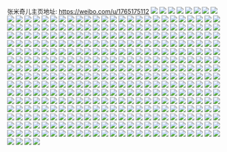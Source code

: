 张米奇儿主页地址: https://weibo.com/u/1765175112 
![](https://wx4.sinaimg.cn/mw2000/69366f48ly1h91pqea2tkj20rm0rmq9g.jpg) 
![](https://wx4.sinaimg.cn/mw2000/69366f48ly1h90rozd44dj23402c0hdu.jpg) 
![](https://wx4.sinaimg.cn/mw2000/69366f48ly1h90roy960tj21o023bqv5.jpg) 
![](https://wx4.sinaimg.cn/mw2000/69366f48ly1h90roto26lj23402c07wi.jpg) 
![](https://wx4.sinaimg.cn/mw2000/69366f48ly1h90rowfw4aj21o0280hdt.jpg) 
![](https://wx4.sinaimg.cn/mw2000/69366f48ly1h90roylne0j20zk0zkgrr.jpg) 
![](https://wx4.sinaimg.cn/mw2000/69366f48ly1h90rov8c2aj21nw25gnpd.jpg) 
![](https://wx4.sinaimg.cn/mw2000/69366f48ly1h8tou6d4boj20tw0twgt5.jpg) 
![](https://wx4.sinaimg.cn/mw2000/69366f48ly1h8tou6nb86j20u01hctkf.jpg) 
![](https://wx4.sinaimg.cn/mw2000/69366f48ly1h8toui6ajrj20u0140n3v.jpg) 
![](https://wx4.sinaimg.cn/mw2000/69366f48ly1h8o3of86jdj20u010y469.jpg) 
![](https://wx4.sinaimg.cn/mw2000/69366f48ly1h8o3oeswmvj21ml1xmu0x.jpg) 
![](https://wx4.sinaimg.cn/mw2000/69366f48ly1h8o3ofj2yxj20u014045d.jpg) 
![](https://wx4.sinaimg.cn/mw2000/69366f48ly1h8o3oc0ixdj22c03407wi.jpg) 
![](https://wx4.sinaimg.cn/mw2000/69366f48ly1h8o3ohgztzj21ml1pf1k4.jpg) 
![](https://wx4.sinaimg.cn/mw2000/69366f48ly1h8o3oaizaxj22c0340b2a.jpg) 
![](https://wx4.sinaimg.cn/mw2000/69366f48ly1h8mnohlifvj20q506xq4b.jpg) 
![](https://wx4.sinaimg.cn/mw2000/69366f48ly1h8mnohaikyj21o02801kx.jpg) 
![](https://wx4.sinaimg.cn/mw2000/69366f48ly1h8mnoi6prwj22c03404qp.jpg) 
![](https://wx4.sinaimg.cn/mw2000/69366f48ly1h8mmeszflij21o0243qv5.jpg) 
![](https://wx4.sinaimg.cn/mw2000/69366f48ly1h8mmewe58wj23402c0kjl.jpg) 
![](https://wx4.sinaimg.cn/mw2000/69366f48ly1h8mmeyhn16j21o0280hdt.jpg) 
![](https://wx4.sinaimg.cn/mw2000/69366f48ly1h8mmevnsl7j21lt25mqv5.jpg) 
![](https://wx4.sinaimg.cn/mw2000/69366f48ly1h8mmf50d60j21o0280b29.jpg) 
![](https://wx4.sinaimg.cn/mw2000/69366f48ly1h8mmepdnjmj21o0280npd.jpg) 
![](https://wx4.sinaimg.cn/mw2000/69366f48ly1h8mmf37pooj21o0215kjl.jpg) 
![](https://wx4.sinaimg.cn/mw2000/69366f48ly1h8mmf1b9fij22c02ob7wh.jpg) 
![](https://wx4.sinaimg.cn/mw2000/69366f48ly1h8mmf0hcesj21o028cnpd.jpg) 
![](https://wx4.sinaimg.cn/mw2000/69366f48ly1h8m16v7tczj21o01tvhdt.jpg) 
![](https://wx4.sinaimg.cn/mw2000/69366f48ly1h8m1701lynj22c02xvu0z.jpg) 
![](https://wx4.sinaimg.cn/mw2000/69366f48ly1h8m16ybbsgj21o01uhhdt.jpg) 
![](https://wx4.sinaimg.cn/mw2000/69366f48ly1h8m177cy21j22c02yd4qq.jpg) 
![](https://wx4.sinaimg.cn/mw2000/69366f48ly1h8m174kpwkj22131o07wi.jpg) 
![](https://wx4.sinaimg.cn/mw2000/69366f48ly1h8m176es7bj22c02zd4qs.jpg) 
![](https://wx4.sinaimg.cn/mw2000/69366f48ly1h8m171i6b6j22c03404qq.jpg) 
![](https://wx4.sinaimg.cn/mw2000/69366f48ly1h8m17886yhj20zk1jyk3k.jpg) 
![](https://wx4.sinaimg.cn/mw2000/69366f48ly1h8m16sdeuvj22c03407wk.jpg) 
![](https://wx4.sinaimg.cn/mw2000/69366f48ly1h83x6u60icj20u01hcwjr.jpg) 
![](https://wx4.sinaimg.cn/mw2000/69366f48ly1h83x6uf1mjj20u01hcgs4.jpg) 
![](https://wx4.sinaimg.cn/mw2000/69366f48ly1h7y0wq3nwvj21o01xxu0y.jpg) 
![](https://wx4.sinaimg.cn/mw2000/69366f48ly1h7y0wqknqgj20h10u9jw2.jpg) 
![](https://wx4.sinaimg.cn/mw2000/69366f48ly1h7y0wrdyhwj222u2ekqv5.jpg) 
![](https://wx4.sinaimg.cn/mw2000/69366f48ly1h7uhzrbl1uj21o01yjkjl.jpg) 
![](https://wx4.sinaimg.cn/mw2000/69366f48ly1h7ua74hgmbj21o01yunpd.jpg) 
![](https://wx4.sinaimg.cn/mw2000/69366f48ly1h7ua6zve99j20u01hcn1p.jpg) 
![](https://wx4.sinaimg.cn/mw2000/69366f48ly1h7ua769qc0j22c03404qq.jpg) 
![](https://wx4.sinaimg.cn/mw2000/69366f48ly1h7ta59mycij20qg1b0dju.jpg) 
![](https://wx4.sinaimg.cn/mw2000/69366f48ly1h7ta59e3ktj21hc0u0q9b.jpg) 
![](https://wx4.sinaimg.cn/mw2000/69366f48ly1h7ta5bu6bdj22c02tenpe.jpg) 
![](https://wx4.sinaimg.cn/mw2000/69366f48ly1h7nmsdnk9hj21o0280kjl.jpg) 
![](https://wx4.sinaimg.cn/mw2000/69366f48ly1h7nmsfbi5hj21o0280kjl.jpg) 
![](https://wx4.sinaimg.cn/mw2000/69366f48ly1h7nmsbkhvjj21o0280qv5.jpg) 
![](https://wx4.sinaimg.cn/mw2000/69366f48ly1h7nmshzqstj21o0280kjl.jpg) 
![](https://wx4.sinaimg.cn/mw2000/69366f48ly1h7l99f5b38j23402c0b2b.jpg) 
![](https://wx4.sinaimg.cn/mw2000/69366f48ly1h7kxiim2qgj20u01hctdr.jpg) 
![](https://wx4.sinaimg.cn/mw2000/69366f48ly1h7kxiiyd06j20sp1f2ajp.jpg) 
![](https://wx4.sinaimg.cn/mw2000/69366f48ly1h7kxiwyioej20tz1ezgru.jpg) 
![](https://wx4.sinaimg.cn/mw2000/69366f48ly1h7ia5qkuskj22d92ksqv6.jpg) 
![](https://wx4.sinaimg.cn/mw2000/69366f48ly1h7ia8pl83fj20wi1yc4jh.jpg) 
![](https://wx4.sinaimg.cn/mw2000/69366f48ly1h7ia8qg6r1j22c0340hdu.jpg) 
![](https://wx4.sinaimg.cn/mw2000/69366f48ly1h7hpvgisguj22c03401kz.jpg) 
![](https://wx4.sinaimg.cn/mw2000/69366f48ly1h7hpveh8oyj21mh1va1ky.jpg) 
![](https://wx4.sinaimg.cn/mw2000/69366f48ly1h7hpvif8xej22c02p5qv6.jpg) 
![](https://wx4.sinaimg.cn/mw2000/69366f48ly1h7hpvckelgj22c0340qv7.jpg) 
![](https://wx4.sinaimg.cn/mw2000/69366f48ly1h7hpvjhjbij22c0340u0y.jpg) 
![](https://wx4.sinaimg.cn/mw2000/69366f48ly1h7hpvky9v8j22c0340u0y.jpg) 
![](https://wx4.sinaimg.cn/mw2000/69366f48ly1h7fv0sbw3gj22c03407wi.jpg) 
![](https://wx4.sinaimg.cn/mw2000/69366f48ly1h7bbpskl5ej21ks1yhgox.jpg) 
![](https://wx4.sinaimg.cn/mw2000/69366f48ly1h7bbpnc2bsj22c0340kjm.jpg) 
![](https://wx4.sinaimg.cn/mw2000/69366f48ly1h7bbppdvq6j226k2srhdu.jpg) 
![](https://wx4.sinaimg.cn/mw2000/69366f48ly1h7bbptges7j20t1184abr.jpg) 
![](https://wx4.sinaimg.cn/mw2000/69366f48ly1h7828c7yumj20qo0zktdr.jpg) 
![](https://wx4.sinaimg.cn/mw2000/69366f48ly1h72vtbg123j22c0340kjl.jpg) 
![](https://wx4.sinaimg.cn/mw2000/69366f48ly1h72vt75pm0j23402c0qv6.jpg) 
![](https://wx4.sinaimg.cn/mw2000/69366f48ly1h72vtab1mqj23402c0x6q.jpg) 
![](https://wx4.sinaimg.cn/mw2000/69366f48ly1h72vt91ud6j23402c0b2b.jpg) 
![](https://wx4.sinaimg.cn/mw2000/69366f48ly1h72vtcxittj22c0340e83.jpg) 
![](https://wx4.sinaimg.cn/mw2000/69366f48ly1h72vt6aix7j22801o0b29.jpg) 
![](https://wx4.sinaimg.cn/mw2000/69366f48ly1h71k46q2p2j21o02804qp.jpg) 
![](https://wx4.sinaimg.cn/mw2000/69366f48ly1h71k45s5u6j23402c0npe.jpg) 
![](https://wx4.sinaimg.cn/mw2000/69366f48ly1h71k421427j20u01hcdi5.jpg) 
![](https://wx4.sinaimg.cn/mw2000/69366f48ly1h71k449z02j22c0340qv6.jpg) 
![](https://wx4.sinaimg.cn/mw2000/69366f48ly1h71k485wzwj22c0340b2a.jpg) 
![](https://wx4.sinaimg.cn/mw2000/69366f48ly1h71k49th3wj23402c04qr.jpg) 
![](https://wx4.sinaimg.cn/mw2000/69366f48ly1h6ztfxpkw9j21o02800ut.jpg) 
![](https://wx4.sinaimg.cn/mw2000/69366f48ly1h6ztfv1g2oj22c0340b29.jpg) 
![](https://wx4.sinaimg.cn/mw2000/69366f48ly1h6ztfwuebzj20wi1yck4n.jpg) 
![](https://wx4.sinaimg.cn/mw2000/69366f48ly1h6u4vb3y6ij21o01ube51.jpg) 
![](https://wx4.sinaimg.cn/mw2000/69366f48ly1h6u4v2bw43j23402c0npe.jpg) 
![](https://wx4.sinaimg.cn/mw2000/69366f48ly1h6u4vehn9pj21o0280wvy.jpg) 
![](https://wx4.sinaimg.cn/mw2000/69366f48ly1h6u4v3fs8sj210m0yx0y7.jpg) 
![](https://wx4.sinaimg.cn/mw2000/69366f48ly1h6u4vgvotzj21l31x1kbs.jpg) 
![](https://wx4.sinaimg.cn/mw2000/69366f48ly1h6u4virxolj21o01xre0s.jpg) 
![](https://wx4.sinaimg.cn/mw2000/69366f48ly1h6u4v7fn2dj21o01x6kjm.jpg) 
![](https://wx4.sinaimg.cn/mw2000/69366f48ly1h6u4v52ngej22c0340k0h.jpg) 
![](https://wx4.sinaimg.cn/mw2000/69366f48ly1h6u4v2rz63j20u0140n0o.jpg) 
![](https://wx4.sinaimg.cn/mw2000/69366f48ly1h6q1w7ie65j21hc0u075r.jpg) 
![](https://wx4.sinaimg.cn/mw2000/69366f48ly1h6inbbdxu0j22bx2y4wz6.jpg) 
![](https://wx4.sinaimg.cn/mw2000/69366f48ly1h6inbf458xj22c0340x6p.jpg) 
![](https://wx4.sinaimg.cn/mw2000/69366f48ly1h6inbk8f5ij20zj1be425.jpg) 
![](https://wx4.sinaimg.cn/mw2000/69366f48ly1h6inbeaucvj20zj1benh2.jpg) 
![](https://wx4.sinaimg.cn/mw2000/69366f48ly1h6inbiz1bkj22c0340dw3.jpg) 
![](https://wx4.sinaimg.cn/mw2000/69366f48ly1h6inbdepoaj22c0340dqf.jpg) 
![](https://wx4.sinaimg.cn/mw2000/69366f48ly1h6inbjrctdj23402c01ky.jpg) 
![](https://wx4.sinaimg.cn/mw2000/69366f48ly1h6inbh0xwsj23402c01kz.jpg) 
![](https://wx4.sinaimg.cn/mw2000/69366f48ly1h6i3ssubj7j21o0280qap.jpg) 
![](https://wx4.sinaimg.cn/mw2000/69366f48ly1h6i3sug4wrj20wi1ycajs.jpg) 
![](https://wx4.sinaimg.cn/mw2000/69366f48ly1h6i3ss9zwhj20wi1yc0v8.jpg) 
![](https://wx4.sinaimg.cn/mw2000/69366f48ly1h6i3ss1bznj20wi0i9n08.jpg) 
![](https://wx4.sinaimg.cn/mw2000/69366f48ly1h6i3srffe5j22ri300e82.jpg) 
![](https://wx4.sinaimg.cn/mw2000/69366f48ly1h6i3srta8fj20bq08wgmd.jpg) 
![](https://wx4.sinaimg.cn/mw2000/69366f48ly1h6i3sv008ej20wi1yc0zr.jpg) 
![](https://wx4.sinaimg.cn/mw2000/69366f48ly1h6f3m9o7nuj21o0280afu.jpg) 
![](https://wx4.sinaimg.cn/mw2000/69366f48ly1h6f3mhgqerj22801o0tgb.jpg) 
![](https://wx4.sinaimg.cn/mw2000/69366f48ly1h6f3m8n9nlj20u00u0wfh.jpg) 
![](https://wx4.sinaimg.cn/mw2000/69366f48ly1h6bji9dcw1j21o027q7wh.jpg) 
![](https://wx4.sinaimg.cn/mw2000/69366f48ly1h6bjijrr3mj22c0340npe.jpg) 
![](https://wx4.sinaimg.cn/mw2000/69366f48ly1h6bjiassvbj20zg1bajzj.jpg) 
![](https://wx4.sinaimg.cn/mw2000/69366f48ly1h6bjid8nrfj22c0340e82.jpg) 
![](https://wx4.sinaimg.cn/mw2000/69366f48ly1h6bjihy1qsj21o0280x6p.jpg) 
![](https://wx4.sinaimg.cn/mw2000/69366f48ly1h69v4oo6lqj20tf1gawq4.jpg) 
![](https://wx4.sinaimg.cn/mw2000/69366f48ly1h69v4nsa0nj23402c0b2a.jpg) 
![](https://wx4.sinaimg.cn/mw2000/69366f48ly1h69v4luvpbj20u00pjtcd.jpg) 
![](https://wx4.sinaimg.cn/mw2000/69366f48ly1h69v4mjhb2j20wi1ycwoh.jpg) 
![](https://wx4.sinaimg.cn/mw2000/69366f48ly1h681omehuwj20sb13uamt.jpg) 
![](https://wx4.sinaimg.cn/mw2000/69366f48ly1h66nvpin2xj21m91njkjl.jpg) 
![](https://wx4.sinaimg.cn/mw2000/69366f48ly1h66nvs4rpyj22c02c2x6p.jpg) 
![](https://wx4.sinaimg.cn/mw2000/69366f48ly1h66nvz7tfnj21lt22p4cw.jpg) 
![](https://wx4.sinaimg.cn/mw2000/69366f48ly1h66nvmlxhoj22c03407wj.jpg) 
![](https://wx4.sinaimg.cn/mw2000/69366f48ly1h66nwecfmcj22c03404qq.jpg) 
![](https://wx4.sinaimg.cn/mw2000/69366f48ly1h66nwrzkyvj22c0340hdu.jpg) 
![](https://wx4.sinaimg.cn/mw2000/69366f48ly1h64psh1jpdj20wh0yvmzl.jpg) 
![](https://wx4.sinaimg.cn/mw2000/69366f48ly1h64psl3zenj21o0280mys.jpg) 
![](https://wx4.sinaimg.cn/mw2000/69366f48ly1h64psgpgi6j20wi1jzt9w.jpg) 
![](https://wx4.sinaimg.cn/mw2000/69366f48ly1h64pshf6x6j20wi0o9jvr.jpg) 
![](https://wx4.sinaimg.cn/mw2000/69366f48ly1h64pst2b29j20v90wedkf.jpg) 
![](https://wx4.sinaimg.cn/mw2000/69366f48ly1h635gwemt7j21o022i4qq.jpg) 
![](https://wx4.sinaimg.cn/mw2000/69366f48ly1h635h0ayrhj21o0280h0g.jpg) 
![](https://wx4.sinaimg.cn/mw2000/69366f48ly1h635gzj0fxj21o028015m.jpg) 
![](https://wx4.sinaimg.cn/mw2000/69366f48ly1h635h1kqrfj22c03407wi.jpg) 
![](https://wx4.sinaimg.cn/mw2000/69366f48ly1h635go3h6bj22c0340x6p.jpg) 
![](https://wx4.sinaimg.cn/mw2000/69366f48ly1h62jzxduhuj20r51c8gn2.jpg) 
![](https://wx4.sinaimg.cn/mw2000/69366f48ly1h62k02gb05j20py1a6gqn.jpg) 
![](https://wx4.sinaimg.cn/mw2000/69366f48ly1h62jzxt673j20rl1d30ye.jpg) 
![](https://wx4.sinaimg.cn/mw2000/69366f48ly1h5ytejvtdpj20u01hcmyt.jpg) 
![](https://wx4.sinaimg.cn/mw2000/69366f48ly1h5v05lno7nj20u01hcgtb.jpg) 
![](https://wx4.sinaimg.cn/mw2000/69366f48ly1h5v061yztlj22c03401ky.jpg) 
![](https://wx4.sinaimg.cn/mw2000/69366f48ly1h5v063fhpvj22c03404qq.jpg) 
![](https://wx4.sinaimg.cn/mw2000/69366f48ly1h5v0644w4pj20u01hcdo9.jpg) 
![](https://wx4.sinaimg.cn/mw2000/69366f48ly1h5v060zlayj20wi1ycthb.jpg) 
![](https://wx4.sinaimg.cn/mw2000/69366f48ly1h5uk1housqj20wi1yce81.jpg) 
![](https://wx4.sinaimg.cn/mw2000/69366f48ly1h5uk1frvujj20wi0p3dip.jpg) 
![](https://wx4.sinaimg.cn/mw2000/69366f48ly1h5uk273qr0j20wi1yctis.jpg) 
![](https://wx4.sinaimg.cn/mw2000/69366f48ly1h5uk1fj32oj20u01hcgqq.jpg) 
![](https://wx4.sinaimg.cn/mw2000/69366f48ly1h5uk1f2xgvj20wi1yckjl.jpg) 
![](https://wx4.sinaimg.cn/mw2000/69366f48ly1h5uk18zqjwj20wi1yc1kx.jpg) 
![](https://wx4.sinaimg.cn/mw2000/69366f48ly1h5uk1i2d1dj20wi1yc7es.jpg) 
![](https://wx4.sinaimg.cn/mw2000/69366f48ly1h5uk26a880j22c03404qq.jpg) 
![](https://wx4.sinaimg.cn/mw2000/69366f48ly1h5t5sy6lqmj20u01sxgs9.jpg) 
![](https://wx4.sinaimg.cn/mw2000/69366f48ly1h5t5symowij20wi1yck3b.jpg) 
![](https://wx4.sinaimg.cn/mw2000/69366f48ly1h5t5sxwtrxj21yc0wi4qp.jpg) 
![](https://wx4.sinaimg.cn/mw2000/69366f48ly1h5qlukusezj20zk1hck4v.jpg) 
![](https://wx4.sinaimg.cn/mw2000/69366f48ly1h5qlupjmb5j20wi1yc1kx.jpg) 
![](https://wx4.sinaimg.cn/mw2000/69366f48ly1h5qluq8sd5j20u00u0dln.jpg) 
![](https://wx4.sinaimg.cn/mw2000/69366f48ly1h5o242xtlrj21o0280e82.jpg) 
![](https://wx4.sinaimg.cn/mw2000/69366f48ly1h5o23ybjtlj22c02c0npg.jpg) 
![](https://wx4.sinaimg.cn/mw2000/69366f48ly1h5o247om3oj21o01yv1ky.jpg) 
![](https://wx4.sinaimg.cn/mw2000/69366f48ly1h5o23zt0u7j23402c0kjn.jpg) 
![](https://wx4.sinaimg.cn/mw2000/69366f48ly1h5o244my55j21o021c4qq.jpg) 
![](https://wx4.sinaimg.cn/mw2000/69366f48ly1h5o245ru17j22c02ur7wi.jpg) 
![](https://wx4.sinaimg.cn/mw2000/69366f48ly1h5o24b40d7j228o2m7qv5.jpg) 
![](https://wx4.sinaimg.cn/mw2000/69366f48ly1h5kfdxtk2mj21kr1t8npd.jpg) 
![](https://wx4.sinaimg.cn/mw2000/69366f48ly1h5kfecij0wj22c02nknpd.jpg) 
![](https://wx4.sinaimg.cn/mw2000/69366f48ly1h5kfeisrjsj21o0280npd.jpg) 
![](https://wx4.sinaimg.cn/mw2000/69366f48ly1h5kfe6va1gj22c01xvhdu.jpg) 
![](https://wx4.sinaimg.cn/mw2000/69366f48ly1h5kfdrouvej22c02c0hdt.jpg) 
![](https://wx4.sinaimg.cn/mw2000/69366f48ly1h5kfeq3uxdj21o02801ky.jpg) 
![](https://wx4.sinaimg.cn/mw2000/69366f48ly1h5kfea6xyqj23402c0qv6.jpg) 
![](https://wx4.sinaimg.cn/mw2000/69366f48ly1h5imnfntrbj21id1dn4qp.jpg) 
![](https://wx4.sinaimg.cn/mw2000/69366f48ly1h5imneowt9j20ok1hcadg.jpg) 
![](https://wx4.sinaimg.cn/mw2000/69366f48ly1h5imngzhjyj21vv1p7kjl.jpg) 
![](https://wx4.sinaimg.cn/mw2000/69366f48ly1h5btlgroevj23402c0hdu.jpg) 
![](https://wx4.sinaimg.cn/mw2000/69366f48ly1h5btlaljhaj22c0340npd.jpg) 
![](https://wx4.sinaimg.cn/mw2000/69366f48ly1h5btlcxbwuj22c03407wi.jpg) 
![](https://wx4.sinaimg.cn/mw2000/69366f48ly1h5btleoajdj22c02xj4qq.jpg) 
![](https://wx4.sinaimg.cn/mw2000/69366f48ly1h5aetl4ej6j20zg1batta.jpg) 
![](https://wx4.sinaimg.cn/mw2000/69366f48ly1h5ae9i5g3gj20wi0q7t9s.jpg) 
![](https://wx4.sinaimg.cn/mw2000/69366f48ly1h58yokgeavj21o01wihdu.jpg) 
![](https://wx4.sinaimg.cn/mw2000/69366f48ly1h58yocjlfxj22c02fwkjl.jpg) 
![](https://wx4.sinaimg.cn/mw2000/69366f48ly1h58yoo0duvj21o01oqqv5.jpg) 
![](https://wx4.sinaimg.cn/mw2000/69366f48ly1h58yoftparj21nw1ul4qq.jpg) 
![](https://wx4.sinaimg.cn/mw2000/69366f48ly1h58yoe5aq0j23402c0u0y.jpg) 
![](https://wx4.sinaimg.cn/mw2000/69366f48ly1h58yoq4ppfj21o0280u0x.jpg) 
![](https://wx4.sinaimg.cn/mw2000/69366f48ly1h58yomj3c8j21o02804qq.jpg) 
![](https://wx4.sinaimg.cn/mw2000/69366f48ly1h58yobk9xxj22bv28phdt.jpg) 
![](https://wx4.sinaimg.cn/mw2000/69366f48ly1h58yoi9m3wj21o0280kjm.jpg) 
![](https://wx4.sinaimg.cn/mw2000/69366f48ly1h529wlw1w4j20wi1yc7wh.jpg) 
![](https://wx4.sinaimg.cn/mw2000/69366f48ly1h529wocq3vj20wi1yc7wh.jpg) 
![](https://wx4.sinaimg.cn/mw2000/69366f48ly1h529wquwxfj20wi1ycb29.jpg) 
![](https://wx4.sinaimg.cn/mw2000/69366f48ly1h529yvor5pj20wi1ycnhj.jpg) 
![](https://wx4.sinaimg.cn/mw2000/69366f48ly1h529wuqwnzj21400u0q72.jpg) 
![](https://wx4.sinaimg.cn/mw2000/69366f48ly1h529wuddouj20wi1yc7wh.jpg) 
![](https://wx4.sinaimg.cn/mw2000/69366f48ly1h529wk0ox8j20u60u645f.jpg) 
![](https://wx4.sinaimg.cn/mw2000/69366f48ly1h529ww7bg3j21o02801kx.jpg) 
![](https://wx4.sinaimg.cn/mw2000/69366f48ly1h529wxbb2sj22ky29mu0x.jpg) 
![](https://wx4.sinaimg.cn/mw2000/69366f48ly1h512otscucj20u0140wns.jpg) 
![](https://wx4.sinaimg.cn/mw2000/69366f48ly1h512otec9yj20wi1mfwid.jpg) 
![](https://wx4.sinaimg.cn/mw2000/69366f48ly1h512osyzoej20wi1yc1kd.jpg) 
![](https://wx4.sinaimg.cn/mw2000/69366f48ly1h4zfg2dn5sj23402c0b2b.jpg) 
![](https://wx4.sinaimg.cn/mw2000/69366f48ly1h4zfg48iw4j22c0340b2b.jpg) 
![](https://wx4.sinaimg.cn/mw2000/69366f48gy1h4xgv5kkplj22c02c0u0x.jpg) 
![](https://wx4.sinaimg.cn/mw2000/69366f48gy1h4xgvzjax1j21o0280npd.jpg) 
![](https://wx4.sinaimg.cn/mw2000/69366f48gy1h4x9scuka0j22c02k94qr.jpg) 
![](https://wx4.sinaimg.cn/mw2000/69366f48gy1h4x9sa7qbpj21o0280u0x.jpg) 
![](https://wx4.sinaimg.cn/mw2000/69366f48gy1h4wber6b2cj21o01y4b2a.jpg) 
![](https://wx4.sinaimg.cn/mw2000/69366f48gy1h4wbev6qpvj22c0340npd.jpg) 
![](https://wx4.sinaimg.cn/mw2000/69366f48gy1h4wbexcklhj22v2228hdu.jpg) 
![](https://wx4.sinaimg.cn/mw2000/69366f48gy1h4wbf1jhn4j22c0340b2a.jpg) 
![](https://wx4.sinaimg.cn/mw2000/69366f48gy1h4vzzs7t5yj21o0222kjm.jpg) 
![](https://wx4.sinaimg.cn/mw2000/69366f48gy1h4vzzqgzkwj23402c04qq.jpg) 
![](https://wx4.sinaimg.cn/mw2000/69366f48gy1h4vzzoifr3j23402c0b2b.jpg) 
![](https://wx4.sinaimg.cn/mw2000/69366f48gy1h4v7t4y0z4j20zk0u0jwr.jpg) 
![](https://wx4.sinaimg.cn/mw2000/69366f48gy1h4v7pl17rzj20vc0vc0zm.jpg) 
![](https://wx4.sinaimg.cn/mw2000/69366f48gy1h4v6s4kug8j21hc0u0qaz.jpg) 
![](https://wx4.sinaimg.cn/mw2000/69366f48gy1h4uvfvpsq7j20tu1287dh.jpg) 
![](https://wx4.sinaimg.cn/mw2000/69366f48gy1h4uvfugbqdj233y24i4qr.jpg) 
![](https://wx4.sinaimg.cn/mw2000/69366f48gy1h4uvfsdezlj20nc0k6ta6.jpg) 
![](https://wx4.sinaimg.cn/mw2000/69366f48gy1h4ty59y60gj21400u0dry.jpg) 
![](https://wx4.sinaimg.cn/mw2000/69366f48gy1h4ty542cu0j20sl1h5grp.jpg) 
![](https://wx4.sinaimg.cn/mw2000/69366f48gy1h4ty3iu3jgj20wi1ycnfj.jpg) 
![](https://wx4.sinaimg.cn/mw2000/69366f48ly1h4t00a0yd4j23402c0qv5.jpg) 
![](https://wx4.sinaimg.cn/mw2000/69366f48ly1h4rsk9cjd5j21400u0tol.jpg) 
![](https://wx4.sinaimg.cn/mw2000/69366f48ly1h4qjrf4iikj22c03404qq.jpg) 
![](https://wx4.sinaimg.cn/mw2000/69366f48ly1h4qjrh31o8j22c0340u0x.jpg) 
![](https://wx4.sinaimg.cn/mw2000/69366f48ly1h4qjt27e2sj21o0280e81.jpg) 
![](https://wx4.sinaimg.cn/mw2000/69366f48ly1h4qju2uon2j20of17gdjd.jpg) 
![](https://wx4.sinaimg.cn/mw2000/69366f48ly1h4q6vuirzgj20zg1batef.jpg) 
![](https://wx4.sinaimg.cn/mw2000/69366f48ly1h4pb1blqzhj22c02c5x6q.jpg) 
![](https://wx4.sinaimg.cn/mw2000/69366f48ly1h4pb1h1tpjj231m2c0qv6.jpg) 
![](https://wx4.sinaimg.cn/mw2000/69366f48ly1h4o69ohg63j21o01yhb2a.jpg) 
![](https://wx4.sinaimg.cn/mw2000/69366f48ly1h4o69qlm0kj219t0u0k4t.jpg) 
![](https://wx4.sinaimg.cn/mw2000/69366f48ly1h4o69w723pj21o0280hdu.jpg) 
![](https://wx4.sinaimg.cn/mw2000/69366f48ly1h4o69yv8yij23402c0kjm.jpg) 
![](https://wx4.sinaimg.cn/mw2000/69366f48ly1h4nltyi7m0j22c02rz1ky.jpg) 
![](https://wx4.sinaimg.cn/mw2000/69366f48ly1h4n3ain8iuj22c0340npe.jpg) 
![](https://wx4.sinaimg.cn/mw2000/69366f48ly1h4n3afpqx1j23402c0hdt.jpg) 
![](https://wx4.sinaimg.cn/mw2000/69366f48ly1h4lvqm2hsoj22c0340b2c.jpg) 
![](https://wx4.sinaimg.cn/mw2000/69366f48ly1h4lvqto6d9j23402c0npg.jpg) 
![](https://wx4.sinaimg.cn/mw2000/69366f48ly1h4lvr2hsuxj23402c0x6s.jpg) 
![](https://wx4.sinaimg.cn/mw2000/69366f48ly1h4lvr8jxfgj23402c01kz.jpg) 
![](https://wx4.sinaimg.cn/mw2000/69366f48ly1h4fusq3staj20zg1bq4a8.jpg) 
![](https://wx4.sinaimg.cn/mw2000/69366f48ly1h4fusse9uyj22c0340b29.jpg) 
![](https://wx4.sinaimg.cn/mw2000/69366f48ly1h4fuso9j42j22c0340kjl.jpg) 
![](https://wx4.sinaimg.cn/mw2000/69366f48ly1h4fuspogp5j20zk0zk45x.jpg) 
![](https://wx4.sinaimg.cn/mw2000/69366f48ly1h4fusrcavhj22c0340npd.jpg) 
![](https://wx4.sinaimg.cn/mw2000/69366f48ly1h4fusosuk8j20zg0zg766.jpg) 
![](https://wx4.sinaimg.cn/mw2000/69366f48ly1h4fusp3egnj20zk0zkaf1.jpg) 
![](https://wx4.sinaimg.cn/mw2000/69366f48ly1h4fi7h4lnzj21o0280hdu.jpg) 
![](https://wx4.sinaimg.cn/mw2000/69366f48ly1h4fi73o0b3j20w00x9n7g.jpg) 
![](https://wx4.sinaimg.cn/mw2000/69366f48ly1h4fi7aohfxj21o01wvhdu.jpg) 
![](https://wx4.sinaimg.cn/mw2000/69366f48ly1h4fi7e39b3j21o0280qv6.jpg) 
![](https://wx4.sinaimg.cn/mw2000/69366f48ly1h4fi7t3rmaj20mg0h9wit.jpg) 
![](https://wx4.sinaimg.cn/mw2000/69366f48ly1h4fi7i75o8j21o0280b29.jpg) 
![](https://wx4.sinaimg.cn/mw2000/69366f48ly1h4fi7oi0hnj22c0340b2a.jpg) 
![](https://wx4.sinaimg.cn/mw2000/69366f48ly1h4dy7sgebvj21o01tl4qq.jpg) 
![](https://wx4.sinaimg.cn/mw2000/69366f48ly1h4dy5ruqwnj20pg1banmu.jpg) 
![](https://wx4.sinaimg.cn/mw2000/69366f48ly1h4dy5nyw9mj22c02lckjm.jpg) 
![](https://wx4.sinaimg.cn/mw2000/69366f48ly1h4dy5srehsj22c02x4hdu.jpg) 
![](https://wx4.sinaimg.cn/mw2000/69366f48ly1h4dy5vs2n4j20u01hcwos.jpg) 
![](https://wx4.sinaimg.cn/mw2000/69366f48ly1h4cqpzfd71j20u01hcajr.jpg) 
![](https://wx4.sinaimg.cn/mw2000/69366f48ly1h4cqqm0jwuj23402c0npd.jpg) 
![](https://wx4.sinaimg.cn/mw2000/69366f48ly1h4cqa43xcwj21o0280u0x.jpg) 
![](https://wx4.sinaimg.cn/mw2000/69366f48ly1h4b6q5dnzwj20wi1ycb29.jpg) 
![](https://wx4.sinaimg.cn/mw2000/69366f48ly1h4b6q8um2bj20wi1ycb29.jpg) 
![](https://wx4.sinaimg.cn/mw2000/69366f48ly1h4b6qazsffj20wi1yc7wh.jpg) 
![](https://wx4.sinaimg.cn/mw2000/69366f48ly1h4b6q2jexbj20wi1yc7wh.jpg) 
![](https://wx4.sinaimg.cn/mw2000/69366f48ly1h493smyf0jj21o02267wi.jpg) 
![](https://wx4.sinaimg.cn/mw2000/69366f48ly1h493ssbjylj20wv0ty7h7.jpg) 
![](https://wx4.sinaimg.cn/mw2000/69366f48ly1h44grbxlohj20wi16yh6q.jpg) 
![](https://wx4.sinaimg.cn/mw2000/69366f48ly1h44grcrfpbj21400u0qgv.jpg) 
![](https://wx4.sinaimg.cn/mw2000/69366f48gy1h429bbba3ej23402c0hdu.jpg) 
![](https://wx4.sinaimg.cn/mw2000/69366f48gy1h429bkg8c5j23402c0e83.jpg) 
![](https://wx4.sinaimg.cn/mw2000/69366f48gy1h429beeuhfj23402c0e83.jpg) 
![](https://wx4.sinaimg.cn/mw2000/69366f48gy1h429brpukgj22801o0u0x.jpg) 
![](https://wx4.sinaimg.cn/mw2000/69366f48gy1h429bh9b5sj23402c0hdu.jpg) 
![](https://wx4.sinaimg.cn/mw2000/69366f48gy1h429bnp0xsj21hw22knpd.jpg) 
![](https://wx4.sinaimg.cn/mw2000/69366f48gy1h429bm2asjj23402c0e82.jpg) 
![](https://wx4.sinaimg.cn/mw2000/69366f48gy1h429bq81dmj21o02804qq.jpg) 
![](https://wx4.sinaimg.cn/mw2000/69366f48gy1h41bq60g2bj21il1xk7wh.jpg) 
![](https://wx4.sinaimg.cn/mw2000/69366f48gy1h41bqch6g9j21l51wlu0x.jpg) 
![](https://wx4.sinaimg.cn/mw2000/69366f48gy1h41bpuumzcj22c0340qv5.jpg) 
![](https://wx4.sinaimg.cn/mw2000/69366f48gy1h41bpt0d1rj22c0340npe.jpg) 
![](https://wx4.sinaimg.cn/mw2000/69366f48gy1h41bpyf7fjj21nv1zp7wh.jpg) 
![](https://wx4.sinaimg.cn/mw2000/69366f48gy1h41bpwxrtvj22c0340hdu.jpg) 
![](https://wx4.sinaimg.cn/mw2000/69366f48gy1h41bq0ifadj20u01hctdu.jpg) 
![](https://wx4.sinaimg.cn/mw2000/69366f48gy1h4042v32bwj20u01hcqb5.jpg) 
![](https://wx4.sinaimg.cn/mw2000/69366f48gy1h403k0wpuqj20u01hcthe.jpg) 
![](https://wx4.sinaimg.cn/mw2000/69366f48ly1h3ziij74ywj20wi1yc7wh.jpg) 
![](https://wx4.sinaimg.cn/mw2000/69366f48ly1h3ziikkt7sj217q1mc4lj.jpg) 
![](https://wx4.sinaimg.cn/mw2000/69366f48ly1h3zhzbc1xwj20wi1yc7wh.jpg) 
![](https://wx4.sinaimg.cn/mw2000/69366f48ly1h3zhyqivexj20wi1yc7wh.jpg) 
![](https://wx4.sinaimg.cn/mw2000/69366f48ly1h3zhz8bcuhj20wi1yc7wh.jpg) 
![](https://wx4.sinaimg.cn/mw2000/69366f48ly1h3zhz2m6l3j20wi1yc7wh.jpg) 
![](https://wx4.sinaimg.cn/mw2000/69366f48ly1h3zhyzulxlj20wi1yc7wh.jpg) 
![](https://wx4.sinaimg.cn/mw2000/69366f48ly1h3zhywrnwvj20wi1yc7wh.jpg) 
![](https://wx4.sinaimg.cn/mw2000/69366f48ly1h3zhytv3vij20wi1yc7wh.jpg) 
![](https://wx4.sinaimg.cn/mw2000/69366f48ly1h3zhzf58b8j20wi1yc1kx.jpg) 
![](https://wx4.sinaimg.cn/mw2000/69366f48ly1h3zhz5b0fuj20wi1yc1kx.jpg) 
![](https://wx4.sinaimg.cn/mw2000/69366f48ly1h3xua4dzsnj20wi1yc7wh.jpg) 
![](https://wx4.sinaimg.cn/mw2000/69366f48ly1h3xuace055j22c0340u10.jpg) 
![](https://wx4.sinaimg.cn/mw2000/69366f48ly1h3xua7x1e6j20wi1yc7wh.jpg) 
![](https://wx4.sinaimg.cn/mw2000/69366f48ly1h3xua8v4dpj20wi1ycdw3.jpg) 
![](https://wx4.sinaimg.cn/mw2000/69366f48ly1h3xuaa1ahyj20u01hc7jd.jpg) 
![](https://wx4.sinaimg.cn/mw2000/69366f48ly1h3xua9ofrwj20wi1yck18.jpg) 
![](https://wx4.sinaimg.cn/mw2000/69366f48ly1h3xuasauokj20tf1e6q79.jpg) 
![](https://wx4.sinaimg.cn/mw2000/69366f48ly1h3xuaruo6ij20u01fewj1.jpg) 
![](https://wx4.sinaimg.cn/mw2000/69366f48ly1h3xuadzdofj20vl0rz0xp.jpg) 
![](https://wx4.sinaimg.cn/mw2000/69366f48ly1h3x82zvpjtj20wi1yc7wh.jpg) 
![](https://wx4.sinaimg.cn/mw2000/69366f48ly1h3x82w3n9vj20wi1ycb29.jpg) 
![](https://wx4.sinaimg.cn/mw2000/69366f48ly1h3x832xsnij20wi1yc7wh.jpg) 
![](https://wx4.sinaimg.cn/mw2000/69366f48ly1h3wi074i6kj215o1qi7wh.jpg) 
![](https://wx4.sinaimg.cn/mw2000/69366f48ly1h3whzzzzkoj22c0340qv5.jpg) 
![](https://wx4.sinaimg.cn/mw2000/69366f48ly1h3wi064af7j20wi1yc7wh.jpg) 
![](https://wx4.sinaimg.cn/mw2000/69366f48ly1h3wi03s76bj229y2n41kz.jpg) 
![](https://wx4.sinaimg.cn/mw2000/69366f48ly1h3wi02iiupj20wi1yc7wh.jpg) 
![](https://wx4.sinaimg.cn/mw2000/69366f48ly1h3wi1gj66qj20wi1yc4qp.jpg) 
![](https://wx4.sinaimg.cn/mw2000/69366f48ly1h3wi1qgxzwj20wi1yc7wh.jpg) 
![](https://wx4.sinaimg.cn/mw2000/69366f48ly1h3wi2edo3yj22c0340e83.jpg) 
![](https://wx4.sinaimg.cn/mw2000/69366f48ly1h3u9oqtdz6j21ab1jokc5.jpg) 
![](https://wx4.sinaimg.cn/mw2000/69366f48ly1h3u9oqaxtqj22c02gehdt.jpg) 
![](https://wx4.sinaimg.cn/mw2000/69366f48gy1h3tdpeplpij21lx2801ky.jpg) 
![](https://wx4.sinaimg.cn/mw2000/69366f48gy1h3t1dvmiykj21k61wl4qp.jpg) 
![](https://wx4.sinaimg.cn/mw2000/69366f48gy1h3t1dtxn4nj21k621o1kx.jpg) 
![](https://wx4.sinaimg.cn/mw2000/69366f48gy1h3t1dz3qvvj23402c0npe.jpg) 
![](https://wx4.sinaimg.cn/mw2000/69366f48gy1h3soa7fxf7j22c0340x6p.jpg) 
![](https://wx4.sinaimg.cn/mw2000/69366f48gy1h3soa8erstj21hc0u0dld.jpg) 
![](https://wx4.sinaimg.cn/mw2000/69366f48gy1h3soaif1iej20wi1yc4qp.jpg) 
![](https://wx4.sinaimg.cn/mw2000/69366f48gy1h3soae2u7xj21wv1o07wh.jpg) 
![](https://wx4.sinaimg.cn/mw2000/69366f48gy1h3soan15vwj20wi1yc4qp.jpg) 
![](https://wx4.sinaimg.cn/mw2000/69366f48gy1h3soci0qgxj20zk1beh7h.jpg) 
![](https://wx4.sinaimg.cn/mw2000/69366f48gy1h3socg3smoj20zk1be0wt.jpg) 
![](https://wx4.sinaimg.cn/mw2000/69366f48ly1h3po9n3sb7j20u01sxdop.jpg) 
![](https://wx4.sinaimg.cn/mw2000/69366f48ly1h3po9omqssj20wi1yc4qp.jpg) 
![](https://wx4.sinaimg.cn/mw2000/69366f48ly1h3po9s2j3hj20wi1yc7wh.jpg) 
![](https://wx4.sinaimg.cn/mw2000/69366f48ly1h3po9tmmjij20wi1yc4qp.jpg) 
![](https://wx4.sinaimg.cn/mw2000/69366f48ly1h3poaab5a2j20u014x48i.jpg) 
![](https://wx4.sinaimg.cn/mw2000/69366f48ly1h3po9qdelbj20wi1yc7wh.jpg) 
![](https://wx4.sinaimg.cn/mw2000/69366f48ly1h3pfi1aj7aj215v1qr1k1.jpg) 
![](https://wx4.sinaimg.cn/mw2000/69366f48ly1h3pfhzzxmuj21o0280kjl.jpg) 
![](https://wx4.sinaimg.cn/mw2000/69366f48ly1h3pfhxr6qtj21o02807wi.jpg) 
![](https://wx4.sinaimg.cn/mw2000/69366f48ly1h3pfibsu7fj20u00u0gtp.jpg) 
![](https://wx4.sinaimg.cn/mw2000/69366f48ly1h3n9x0u3cbj22c0340qv5.jpg) 
![](https://wx4.sinaimg.cn/mw2000/69366f48ly1h3n9x30dwuj20tq1gun4a.jpg) 
![](https://wx4.sinaimg.cn/mw2000/69366f48ly1h3n0pisvx3j217q1v0b29.jpg) 
![](https://wx4.sinaimg.cn/mw2000/69366f48ly1h3n0pl2stlj20wi1ycwm5.jpg) 
![](https://wx4.sinaimg.cn/mw2000/69366f48ly1h3mh5njiukj21o0280b29.jpg) 
![](https://wx4.sinaimg.cn/mw2000/69366f48ly1h3mh5k68a3j21o0280b29.jpg) 
![](https://wx4.sinaimg.cn/mw2000/69366f48ly1h3mh5gyyrpj21o0280b29.jpg) 
![](https://wx4.sinaimg.cn/mw2000/69366f48ly1h3mh5hqnosj20wi0yz7bo.jpg) 
![](https://wx4.sinaimg.cn/mw2000/69366f48ly1h3mh5iavn3j20zk0zkaj6.jpg) 
![](https://wx4.sinaimg.cn/mw2000/69366f48ly1h3mh5xsgvjj21o01x5b0y.jpg) 
![](https://wx4.sinaimg.cn/mw2000/69366f48ly1h3mh5wf9urj20u0124aos.jpg) 
![](https://wx4.sinaimg.cn/mw2000/69366f48ly1h3mh6atzt0j21o02801kx.jpg) 
![](https://wx4.sinaimg.cn/mw2000/69366f48ly1h3mh5z3kpzj22c0340qv5.jpg) 
![](https://wx4.sinaimg.cn/mw2000/69366f48gy1h3kxyqzrj0j22c03401kz.jpg) 
![](https://wx4.sinaimg.cn/mw2000/69366f48gy1h3kxysi20aj20u01hcq94.jpg) 
![](https://wx4.sinaimg.cn/mw2000/69366f48gy1h3ksads8rfj21li1z94qp.jpg) 
![](https://wx4.sinaimg.cn/mw2000/69366f48gy1h3ksafvmjjj21o01yc7wi.jpg) 
![](https://wx4.sinaimg.cn/mw2000/69366f48gy1h3ksaak6oej21nx1v3npd.jpg) 
![](https://wx4.sinaimg.cn/mw2000/69366f48gy1h3ksb9cw4lj20wi1yc7wh.jpg) 
![](https://wx4.sinaimg.cn/mw2000/69366f48gy1h3ksasrp08j21o0280x4u.jpg) 
![](https://wx4.sinaimg.cn/mw2000/69366f48gy1h3ksc3gd5uj20wi1yc7wh.jpg) 
![](https://wx4.sinaimg.cn/mw2000/69366f48gy1h3ksc6n1e1j21o0280kjl.jpg) 
![](https://wx4.sinaimg.cn/mw2000/69366f48ly1h3j722o6ejj23402c0x6q.jpg) 
![](https://wx4.sinaimg.cn/mw2000/69366f48ly1h3j72axy6kj20wi1ycx4m.jpg) 
![](https://wx4.sinaimg.cn/mw2000/69366f48ly1h3j728qb1oj23402c0hdu.jpg) 
![](https://wx4.sinaimg.cn/mw2000/69366f48ly1h3i6i3zl2dj22801o01kx.jpg) 
![](https://wx4.sinaimg.cn/mw2000/69366f48ly1h3i6idu371j229a2eunpd.jpg) 
![](https://wx4.sinaimg.cn/mw2000/69366f48ly1h3h6zxmfvsj20wi15d7bl.jpg) 
![](https://wx4.sinaimg.cn/mw2000/69366f48ly1h3h6zx8pquj20wi1yckig.jpg) 
![](https://wx4.sinaimg.cn/mw2000/69366f48ly1h3h6ztlph1j20u0140k36.jpg) 
![](https://wx4.sinaimg.cn/mw2000/69366f48ly1h3gdrqd7xyj20wi1yc7wh.jpg) 
![](https://wx4.sinaimg.cn/mw2000/69366f48ly1h3gdrtuc3qj20wi1yc7wh.jpg) 
![](https://wx4.sinaimg.cn/mw2000/69366f48ly1h3gdrlt7p9j21o0280b2a.jpg) 
![](https://wx4.sinaimg.cn/mw2000/69366f48ly1h3fa9xfl03j20wi1yc1kx.jpg) 
![](https://wx4.sinaimg.cn/mw2000/69366f48ly1h3fa9vdpb6j20u01hcws1.jpg) 
![](https://wx4.sinaimg.cn/mw2000/69366f48ly1h3ekjbjp8cj20u01hc15s.jpg) 
